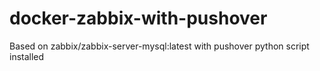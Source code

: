 # docker-zabbix-with-pushover

Based on zabbix/zabbix-server-mysql:latest with pushover python script installed
